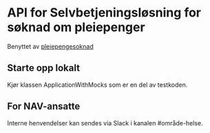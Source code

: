 # API for Selvbetjeningsløsning for søknad om pleiepenger
Benyttet av [pleiepengesoknad](https://github.com/navikt/pleiepengesoknad)

## Starte opp lokalt
Kjør klassen ApplicationWithMocks som er en del av testkoden.

## For NAV-ansatte

Interne henvendelser kan sendes via Slack i kanalen #område-helse.

